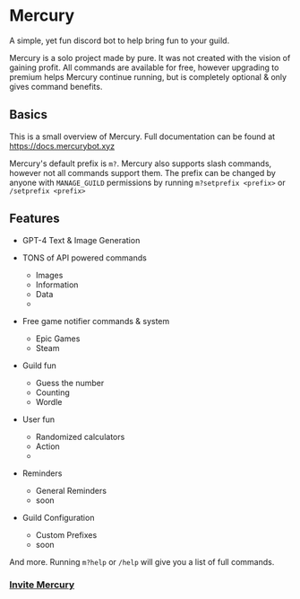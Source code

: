 # Mercury
A simple, yet fun discord bot to help bring fun to your guild.

Mercury is a solo project made by pure. It was not created with the vision of gaining profit. All commands are available for free, however upgrading to premium helps Mercury continue running, but is completely optional & only gives command benefits.

## Basics

This is a small overview of Mercury. Full documentation can be found at https://docs.mercurybot.xyz

Mercury's default prefix is `m?`. Mercury also supports slash commands, however not all commands support them.
The prefix can be changed by anyone with `MANAGE_GUILD` permissions by running `m?setprefix <prefix>` or `/setprefix <prefix>`

## Features

- GPT-4 Text & Image Generation

- TONS of API powered commands
  - Images
  - Information
  - Data
  -
  
- Free game notifier commands & system
  - Epic Games
  - Steam

- Guild fun
  - Guess the number
  - Counting
  - Wordle

- User fun
  - Randomized calculators
  - Action
  -

- Reminders
  - General Reminders
  - soon

- Guild Configuration
  - Custom Prefixes
  - soon

And more. Running `m?help` or `/help` will give you a list of full commands.


### [Invite Mercury]()
